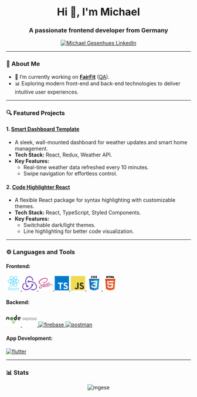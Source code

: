 <h1 align="center">Hi 👋, I'm Michael</h1>
<h3 align="center">A passionate frontend developer from Germany</h3>

<p align="center">
  <a href="https://linkedin.com/in/michael-gesenhues-b2762b291" target="_blank">
    <img src="https://img.shields.io/badge/LinkedIn-Connect-blue?style=for-the-badge&logo=linkedin" alt="Michael Gesenhues LinkedIn" />
  </a>
</p>

---

### 🚀 About Me
- 🔧 I’m currently working on **[FairFit](https://fairfit.net)** ([QA](https://qa.fairfit.net/)).
- 📊 Exploring modern front-end and back-end technologies to deliver intuitive user experiences.

---

### 🔍 Featured Projects
#### 1. [Smart Dashboard Template](https://github.com/mgese/smart-dashboard-template)
- A sleek, wall-mounted dashboard for weather updates and smart home management.
- **Tech Stack:** React, Redux, Weather API.
- **Key Features:**
  - Real-time weather data refreshed every 10 minutes.
  - Swipe navigation for effortless control.

#### 2. [Code Highlighter React](https://www.npmjs.com/package/code-highlighter-react)
- A flexible React package for syntax highlighting with customizable themes.
- **Tech Stack:** React, TypeScript, Styled Components.
- **Key Features:**
  - Switchable dark/light themes.
  - Line highlighting for better code visualization.

---

### ⚙️ Languages and Tools
#### Frontend:
<p align="left">
  <a href="https://reactjs.org/" target="_blank" rel="noreferrer">
    <img src="https://raw.githubusercontent.com/devicons/devicon/master/icons/react/react-original-wordmark.svg" alt="react" width="40" height="40"/>
  </a>
  <a href="https://redux.js.org" target="_blank" rel="noreferrer">
    <img src="https://raw.githubusercontent.com/devicons/devicon/master/icons/redux/redux-original.svg" alt="redux" width="40" height="40"/>
  </a>
  <a href="https://sass-lang.com" target="_blank" rel="noreferrer">
    <img src="https://raw.githubusercontent.com/devicons/devicon/master/icons/sass/sass-original.svg" alt="sass" width="40" height="40"/>
  </a>
  <a href="https://www.typescriptlang.org/" target="_blank" rel="noreferrer">
    <img src="https://raw.githubusercontent.com/devicons/devicon/master/icons/typescript/typescript-original.svg" alt="typescript" width="40" height="40"/>
  </a>
  <a href="https://developer.mozilla.org/en-US/docs/Web/JavaScript" target="_blank" rel="noreferrer">
    <img src="https://raw.githubusercontent.com/devicons/devicon/master/icons/javascript/javascript-original.svg" alt="javascript" width="40" height="40"/>
  </a>
  <a href="https://www.w3schools.com/css/" target="_blank" rel="noreferrer">
    <img src="https://raw.githubusercontent.com/devicons/devicon/master/icons/css3/css3-original-wordmark.svg" alt="css3" width="40" height="40"/>
  </a>
  <a href="https://www.w3.org/html/" target="_blank" rel="noreferrer">
    <img src="https://raw.githubusercontent.com/devicons/devicon/master/icons/html5/html5-original-wordmark.svg" alt="html5" width="40" height="40"/>
  </a>
</p>

#### Backend:
<p align="left">
  <a href="https://nodejs.org" target="_blank" rel="noreferrer">
      <img src="https://raw.githubusercontent.com/devicons/devicon/master/icons/nodejs/nodejs-original-wordmark.svg" alt="nodejs" width="40" height="40"/>
  </a>
  <a href="https://expressjs.com" target="_blank" rel="noreferrer">
    <img src="https://raw.githubusercontent.com/devicons/devicon/master/icons/express/express-original-wordmark.svg" alt="express" width="40" height="40"/>
  </a>
  <a href="https://firebase.google.com/" target="_blank" rel="noreferrer">
    <img src="https://www.vectorlogo.zone/logos/firebase/firebase-icon.svg" alt="firebase" width="40" height="40"/>
  </a>
  <a href="https://postman.com" target="_blank" rel="noreferrer">
    <img src="https://www.vectorlogo.zone/logos/getpostman/getpostman-icon.svg" alt="postman" width="40" height="40"/>
  </a>
</p>

#### App Development:
<p align="left">
  <a href="https://flutter.dev" target="_blank" rel="noreferrer">
    <img src="https://www.vectorlogo.zone/logos/flutterio/flutterio-icon.svg" alt="flutter" width="40" height="40"/>
  </a>
</p>

---

### 📊 Stats
<p align="center">
  <img src="https://github-readme-stats.vercel.app/api/top-langs?username=mgese&show_icons=true&locale=en&layout=compact" alt="mgese" />
</p>
